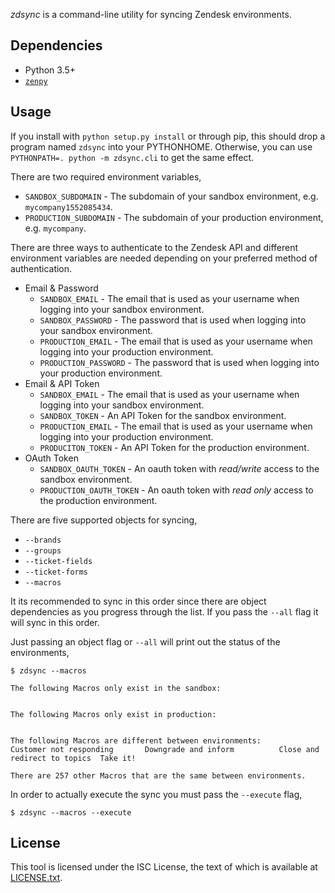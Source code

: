 *zdsync* is a command-line utility for syncing Zendesk environments.

## Dependencies

 - Python 3.5+
 - [`zenpy`](https://github.com/facetoe/zenpy)

## Usage

If you install with `python setup.py install` or through pip, this should drop a program named `zdsync` into your PYTHONHOME. Otherwise, you can use `PYTHONPATH=. python -m zdsync.cli` to get the same effect.

There are two required environment variables,

 * `SANDBOX_SUBDOMAIN` - The subdomain of your sandbox environment, e.g. `mycompany1552085434`.
 * `PRODUCTION_SUBDOMAIN` - The subdomain of your production environment, e.g. `mycompany`.

There are three ways to authenticate to the Zendesk API and different environment variables are needed depending on your preferred method of authentication.

 * Email & Password
   * `SANDBOX_EMAIL` - The email that is used as your username when logging into your sandbox environment.
   * `SANDBOX_PASSWORD` - The password that is used when logging into your sandbox environment.
   * `PRODUCTION_EMAIL` - The email that is used as your username when logging into your production environment.
   * `PRODUCTION_PASSWORD` - The password that is used when logging into your production environment.
 * Email & API Token
   * `SANDBOX_EMAIL` - The email that is used as your username when logging into your sandbox environment.
   * `SANDBOX_TOKEN` - An API Token for the sandbox environment.
   * `PRODUCTION_EMAIL` - The email that is used as your username when logging into your production environment.
   * `PRODUCITON_TOKEN` - An API Token for the production environment.
 * OAuth Token
   * `SANDBOX_OAUTH_TOKEN` - An oauth token with _read/write_ access to the sandbox environment.
   * `PRODUCTION_OAUTH_TOKEN` - An oauth token with _read only_ access to the production environment.

There are five supported objects for syncing,

 * `--brands`
 * `--groups`
 * `--ticket-fields`
 * `--ticket-forms`
 * `--macros`

It its recommended to sync in this order since there are object dependencies as you progress through the list. If you pass the `--all` flag it will sync in this order.

Just passing an object flag or `--all` will print out the status of the environments,

```
$ zdsync --macros

The following Macros only exist in the sandbox:


The following Macros only exist in production:


The following Macros are different between environments:
Customer not responding       Downgrade and inform          Close and redirect to topics  Take it!

There are 257 other Macros that are the same between environments.
```

In order to actually execute the sync you must pass the `--execute` flag,

```
$ zdsync --macros --execute
```

## License

This tool is licensed under the ISC License, the text of which is available at [LICENSE.txt](LICENSE.txt).
